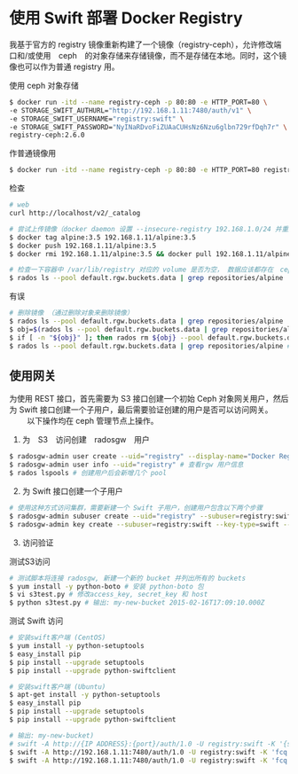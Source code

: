 # 使用 Swift 部署 Docker Registry

我基于官方的 registry 镜像重新构建了一个镜像（registry-ceph），允许修改端口和/或使用　ceph　的对象存储来存储镜像，而不是存储在本地。同时，这个镜像也可以作为普通 registry 用。

使用 ceph 对象存储
```bash
$ docker run -itd --name registry-ceph -p 80:80 -e HTTP_PORT=80 \
-e STORAGE_SWIFT_AUTHURL="http://192.168.1.11:7480/auth/v1" \ 
-e STORAGE_SWIFT_USERNAME="registry:swift" \
-e STORAGE_SWIFT_PASSWORD="NyINaRDvoFiZUAaCUHsNz6Nzu6glbn729rfDqh7r" \
registry-ceph:2.6.0
```

作普通镜像用
```bash
$ docker run -itd --name registry-ceph -p 80:80 -e HTTP_PORT=80 registry-ceph:2.6.0
```

检查
```bash
# web
curl http://localhost/v2/_catalog
```

```bash
# 尝试上传镜像（docker daemon 设置 --insecure-registry 192.168.1.0/24 并重启）
$ docker tag alpine:3.5 192.168.1.11/alpine:3.5
$ docker push 192.168.1.11/alpine:3.5
$ docker rmi 192.168.1.11/alpine:3.5 && docker pull 192.168.1.11/alpine:3.5
```

```bash
# 检查一下容器中 /var/lib/registry 对应的 volume 是否为空， 数据应该都存在　ceph　中才对
$ rados ls --pool default.rgw.buckets.data | grep repositories/alpine | grep 3.5
```

有误
```bash
# 删除镜像 （通过删除对象来删除镜像） 
$ rados ls --pool default.rgw.buckets.data | grep repositories/alpine
$ obj=$(rados ls --pool default.rgw.buckets.data | grep repositories/alpine)
$ if [ -n "${obj}" ]; then rados rm ${obj} --pool default.rgw.buckets.data; fi
$ rados ls --pool default.rgw.buckets.data | grep repositories/alpine # 检查
```

## 使用网关

为使用 REST 接口，首先需要为 S3 接口创建一个初始 Ceph 对象网关用户，然后为 Swift 接口创建一个子用户，最后需要验证创建的用户是否可以访问网关。
　　
以下操作均在 ceph 管理节点上操作。
1. 为　S3　访问创建　radosgw　用户
```bash
$ radosgw-admin user create --uid="registry" --display-name="Docker Registry User" # keys.access_key 和 keys.secret_key 用来访问时作验证
$ radosgw-admin user info --uid="registry" # 查看rgw 用户信息
$ rados lspools # 创建用户后会新增几个 pool
```

2. 为 Swift 接口创建一个子用户
```bash
# 使用这种方式访问集群，需要新建一个 Swift 子用户，创建用户包含以下两个步骤
$ radosgw-admin subuser create --uid="registry" --subuser=registry:swift --access=full　# 新建 Swift 用户
$ radosgw-admin key create --subuser=registry:swift --key-type=swift --gen-secret # 创建　secret key　（重复执行会更新 secret_key）
```

3. 访问验证

测试S3访问
```bash
# 测试脚本将连接 radosgw, 新建一个新的 bucket 并列出所有的 buckets
$ yum install -y python-boto # 安装 python-boto 包
$ vi s3test.py # 修改access_key, secret_key 和 host
$ python s3test.py # 输出: my-new-bucket 2015-02-16T17:09:10.000Z
```

测试 Swift 访问
```bash
# 安装swift客户端 (CentOS)
$ yum install -y python-setuptools
$ easy_install pip
$ pip install --upgrade setuptools
$ pip install --upgrade python-swiftclient
```

```bash
# 安装swift客户端 (Ubuntu)
$ apt-get install -y python-setuptools
$ easy_install pip
$ pip install --upgrade setuptools
$ pip install --upgrade python-swiftclient
```

```bash
# 输出: my-new-bucket)
# swift -A http://{IP ADDRESS}:{port}/auth/1.0 -U registry:swift -K '{swift_secret_key}' list
$ swift -A http://192.168.1.11:7480/auth/1.0 -U registry:swift -K 'fcq..' list
$ swift -A http://192.168.1.11:7480/auth/1.0 -U registry:swift -K 'fcq..' stat -v
```
